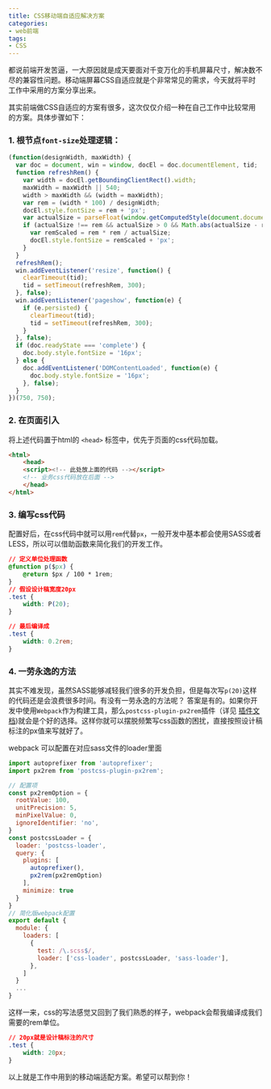 ```yaml
---
title: CSS移动端自适应解决方案
categories:
- web前端
tags:
- CSS
---
```


都说前端开发苦逼，一大原因就是成天要面对千变万化的手机屏幕尺寸，解决数不尽的兼容性问题。移动端屏幕CSS自适应就是个非常常见的需求，今天就将平时工作中采用的方案分享出来。
<!--more-->
其实前端做CSS自适应的方案有很多，这次仅仅介绍一种在自己工作中比较常用的方案。具体步骤如下：

### 1. 根节点`font-size`处理逻辑：
```javascript
(function(designWidth, maxWidth) {
  var doc = document, win = window, docEl = doc.documentElement, tid;
  function refreshRem() {
    var width = docEl.getBoundingClientRect().width;
    maxWidth = maxWidth || 540;
    width > maxWidth && (width = maxWidth);
    var rem = (width * 100) / designWidth;
    docEl.style.fontSize = rem + 'px';
    var actualSize = parseFloat(window.getComputedStyle(document.documentElement)['font-size']);
    if (actualSize !== rem && actualSize > 0 && Math.abs(actualSize - rem) > 1) {
      var remScaled = rem * rem / actualSize;
      docEl.style.fontSize = remScaled + 'px';
    }
  }
  refreshRem();
  win.addEventListener('resize', function() {
    clearTimeout(tid);
    tid = setTimeout(refreshRem, 300);
  }, false);
  win.addEventListener('pageshow', function(e) {
    if (e.persisted) {
      clearTimeout(tid);
      tid = setTimeout(refreshRem, 300);
    }
  }, false);
  if (doc.readyState === 'complete') {
    doc.body.style.fontSize = '16px';
  } else {
    doc.addEventListener('DOMContentLoaded', function(e) {
      doc.body.style.fontSize = '16px';
    }, false);
  }
})(750, 750);
```

### 2. 在页面引入
将上述代码置于html的 `<head>` 标签中，优先于页面的css代码加载。
```html
<html>
    <head>
    <script><!-- 此处放上面的代码 --></script>
    <!-- 业务css代码放在后面 -->
    </head>
</html>
```

### 3. 编写css代码
配置好后，在css代码中就可以用`rem`代替`px`，一般开发中基本都会使用SASS或者LESS，所以可以借助函数来简化我们的开发工作。
```css
// 定义单位处理函数
@function p($px) {
    @return $px / 100 * 1rem;
}
// 假设设计稿宽度20px
.test {
    width: P(20);
}

// 最后编译成
.test {
    width: 0.2rem;
}
```

### 4. 一劳永逸的方法
其实不难发现，虽然SASS能够减轻我们很多的开发负担，但是每次写`p(20)`这样的代码还是会浪费很多时间。有没有一劳永逸的方法呢？
答案是有的。如果你开发中使用`Webpack`作为构建工具，那么`postcss-plugin-px2rem`插件（详见 [插件文档](https://github.com/pigcan/postcss-plugin-px2rem "插件文档"))就会是个好的选择。这样你就可以摆脱频繁写css函数的困扰，直接按照设计稿标注的px值来写就好了。

webpack 可以配置在对应sass文件的loader里面
```JavaScript
import autoprefixer from 'autoprefixer';
import px2rem from 'postcss-plugin-px2rem';

// 配置项
const px2remOption = {
  rootValue: 100,
  unitPrecision: 5,
  minPixelValue: 0,
  ignoreIdentifier: 'no',
}
const postcssLoader = {
  loader: 'postcss-loader',
  query: {
    plugins: [
      autoprefixer(),
      px2rem(px2remOption)
    ],
    minimize: true
  }
}
// 简化版webpack配置
export default {
  module: {
    loaders: [
      {
        test: /\.scss$/,
        loader: ['css-loader', postcssLoader, 'sass-loader'],
      },
    ]
  }
  ...
}
```

这样一来，css的写法感觉又回到了我们熟悉的样子，webpack会帮我编译成我们需要的rem单位。
```css
// 20px就是设计稿标注的尺寸
.test {
    width: 20px;
}
```

以上就是工作中用到的移动端适配方案。希望可以帮到你！